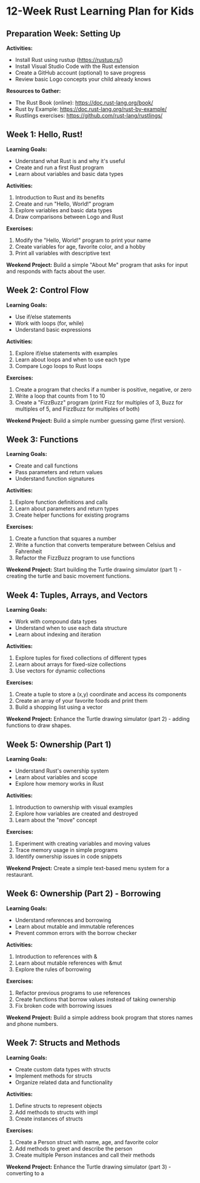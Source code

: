 # 12-Week Rust Learning Plan for Kids

## Preparation Week: Setting Up

**Activities:**
- Install Rust using rustup (https://rustup.rs/)
- Install Visual Studio Code with the Rust extension
- Create a GitHub account (optional) to save progress
- Review basic Logo concepts your child already knows

**Resources to Gather:**
- The Rust Book (online): https://doc.rust-lang.org/book/
- Rust by Example: https://doc.rust-lang.org/rust-by-example/
- Rustlings exercises: https://github.com/rust-lang/rustlings/

## Week 1: Hello, Rust!

**Learning Goals:**
- Understand what Rust is and why it's useful
- Create and run a first Rust program
- Learn about variables and basic data types

**Activities:**
1. Introduction to Rust and its benefits
2. Create and run "Hello, World!" program
3. Explore variables and basic data types
4. Draw comparisons between Logo and Rust

**Exercises:**
1. Modify the "Hello, World!" program to print your name
2. Create variables for age, favorite color, and a hobby
3. Print all variables with descriptive text

**Weekend Project:**
Build a simple "About Me" program that asks for input and responds with facts about the user.

## Week 2: Control Flow

**Learning Goals:**
- Use if/else statements
- Work with loops (for, while)
- Understand basic expressions

**Activities:**
1. Explore if/else statements with examples
2. Learn about loops and when to use each type
3. Compare Logo loops to Rust loops

**Exercises:**
1. Create a program that checks if a number is positive, negative, or zero
2. Write a loop that counts from 1 to 10
3. Create a "FizzBuzz" program (print Fizz for multiples of 3, Buzz for multiples of 5, and FizzBuzz for multiples of both)

**Weekend Project:**
Build a simple number guessing game (first version).

## Week 3: Functions

**Learning Goals:**
- Create and call functions
- Pass parameters and return values
- Understand function signatures

**Activities:**
1. Explore function definitions and calls
2. Learn about parameters and return types
3. Create helper functions for existing programs

**Exercises:**
1. Create a function that squares a number
2. Write a function that converts temperature between Celsius and Fahrenheit
3. Refactor the FizzBuzz program to use functions

**Weekend Project:**
Start building the Turtle drawing simulator (part 1) - creating the turtle and basic movement functions.

## Week 4: Tuples, Arrays, and Vectors

**Learning Goals:**
- Work with compound data types
- Understand when to use each data structure
- Learn about indexing and iteration

**Activities:**
1. Explore tuples for fixed collections of different types
2. Learn about arrays for fixed-size collections
3. Use vectors for dynamic collections

**Exercises:**
1. Create a tuple to store a (x,y) coordinate and access its components
2. Create an array of your favorite foods and print them
3. Build a shopping list using a vector

**Weekend Project:**
Enhance the Turtle drawing simulator (part 2) - adding functions to draw shapes.

## Week 5: Ownership (Part 1)

**Learning Goals:**
- Understand Rust's ownership system
- Learn about variables and scope
- Explore how memory works in Rust

**Activities:**
1. Introduction to ownership with visual examples
2. Explore how variables are created and destroyed
3. Learn about the "move" concept

**Exercises:**
1. Experiment with creating variables and moving values
2. Trace memory usage in simple programs
3. Identify ownership issues in code snippets

**Weekend Project:**
Create a simple text-based menu system for a restaurant.

## Week 6: Ownership (Part 2) - Borrowing

**Learning Goals:**
- Understand references and borrowing
- Learn about mutable and immutable references
- Prevent common errors with the borrow checker

**Activities:**
1. Introduction to references with &
2. Learn about mutable references with &mut
3. Explore the rules of borrowing

**Exercises:**
1. Refactor previous programs to use references
2. Create functions that borrow values instead of taking ownership
3. Fix broken code with borrowing issues

**Weekend Project:**
Build a simple address book program that stores names and phone numbers.

## Week 7: Structs and Methods

**Learning Goals:**
- Create custom data types with structs
- Implement methods for structs
- Organize related data and functionality

**Activities:**
1. Define structs to represent objects
2. Add methods to structs with impl
3. Create instances of structs

**Exercises:**
1. Create a Person struct with name, age, and favorite color
2. Add methods to greet and describe the person
3. Create multiple Person instances and call their methods

**Weekend Project:**
Enhance the Turtle drawing simulator (part 3) - converting to a
